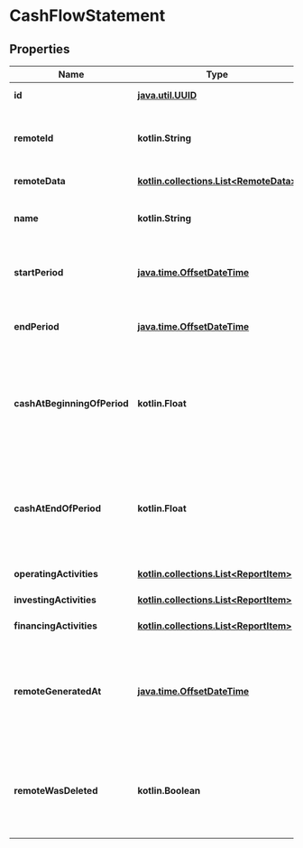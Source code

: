 
# CashFlowStatement

## Properties
Name | Type | Description | Notes
------------ | ------------- | ------------- | -------------
**id** | [**java.util.UUID**](java.util.UUID.md) |  |  [optional] [readonly]
**remoteId** | **kotlin.String** | The third-party API ID of the matching object. |  [optional]
**remoteData** | [**kotlin.collections.List&lt;RemoteData&gt;**](RemoteData.md) |  |  [optional] [readonly]
**name** | **kotlin.String** | The cash flow statement&#39;s name. |  [optional]
**startPeriod** | [**java.time.OffsetDateTime**](java.time.OffsetDateTime.md) | The cash flow statement&#39;s start period. |  [optional]
**endPeriod** | [**java.time.OffsetDateTime**](java.time.OffsetDateTime.md) | The cash flow statement&#39;s end period. |  [optional]
**cashAtBeginningOfPeriod** | **kotlin.Float** | Cash and cash equivalents at the beginning of the cash flow statement&#39;s period. |  [optional]
**cashAtEndOfPeriod** | **kotlin.Float** | Cash and cash equivalents at the beginning of the cash flow statement&#39;s period. |  [optional]
**operatingActivities** | [**kotlin.collections.List&lt;ReportItem&gt;**](ReportItem.md) |  |  [optional] [readonly]
**investingActivities** | [**kotlin.collections.List&lt;ReportItem&gt;**](ReportItem.md) |  |  [optional] [readonly]
**financingActivities** | [**kotlin.collections.List&lt;ReportItem&gt;**](ReportItem.md) |  |  [optional] [readonly]
**remoteGeneratedAt** | [**java.time.OffsetDateTime**](java.time.OffsetDateTime.md) | The time that cash flow statement was generated by the accounting system. |  [optional]
**remoteWasDeleted** | **kotlin.Boolean** | Indicates whether or not this object has been deleted by third party webhooks. |  [optional] [readonly]



